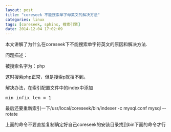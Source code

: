 ```yaml
---
layout: post
title: "coreseek 不能搜索单字母英文的解决方法"
categories: linux
tags: [coreseek, sphinx, 搜索引擎]
date: 2014-12-04 17:02:09
---
```


本文讲解了为什么在coreseek下不能搜索单字符英文的原因和解决方法.

问题描述：

被搜索名字为：php

这时搜索php正常，但是搜索p就搜不到。

解决办法，在索引配置文件中的index中添加

<pre>
min_infix_len = 1
</pre>

最后还要重新索引一下/usr/local/coreseek/bin/indexer -c mysql.conf mysql --rotate

上面的命令不要直接复制确定好自己coreseek的安装目录找到bin下面的命令才行
